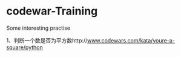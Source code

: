 # codewar-Training
Some interesting practise

1、判断一个数是否为平方数http://www.codewars.com/kata/youre-a-square/python
